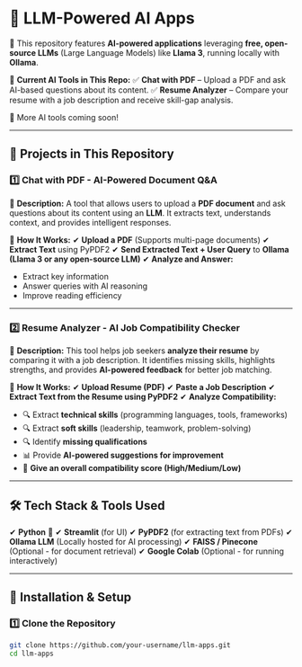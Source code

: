 # 🚀 LLM-Powered AI Apps

🔹 This repository features **AI-powered applications** leveraging **free, open-source LLMs** (Large Language Models) like **Llama 3**, running locally with **Ollama**.

🔹 **Current AI Tools in This Repo:**
✅ **Chat with PDF** – Upload a PDF and ask AI-based questions about its content.
✅ **Resume Analyzer** – Compare your resume with a job description and receive skill-gap analysis.

📢 More AI tools coming soon!

---

## 📌 Projects in This Repository

### 1️⃣ Chat with PDF - AI-Powered Document Q&A

📄 **Description:**
A tool that allows users to upload a **PDF document** and ask questions about its content using an **LLM**. It extracts text, understands context, and provides intelligent responses.

🔹 **How It Works:**
✔ **Upload a PDF** (Supports multi-page documents)
✔ **Extract Text** using PyPDF2
✔ **Send Extracted Text + User Query** to **Ollama (Llama 3 or any open-source LLM)**
✔ **Analyze and Answer:**
   - Extract key information
   - Answer queries with AI reasoning
   - Improve reading efficiency

---

### 2️⃣ Resume Analyzer - AI Job Compatibility Checker

📄 **Description:**
This tool helps job seekers **analyze their resume** by comparing it with a job description. It identifies missing skills, highlights strengths, and provides **AI-powered feedback** for better job matching.

🔹 **How It Works:**
✔ **Upload Resume (PDF)**
✔ **Paste a Job Description**
✔ **Extract Text from the Resume using PyPDF2**
✔ **Analyze Compatibility:**
   - 🔍 Extract **technical skills** (programming languages, tools, frameworks)
   - 🔍 Extract **soft skills** (leadership, teamwork, problem-solving)
   - 🔍 Identify **missing qualifications**
   - 📊 Provide **AI-powered suggestions for improvement**
   - 🎯 **Give an overall compatibility score (High/Medium/Low)**

---

## 🛠 Tech Stack & Tools Used

✔ **Python** 🐍
✔ **Streamlit** (for UI)
✔ **PyPDF2** (for extracting text from PDFs)
✔ **Ollama LLM** (Locally hosted for AI processing)
✔ **FAISS / Pinecone** (Optional - for document retrieval)
✔ **Google Colab** (Optional - for running interactively)

---

## 🚀 Installation & Setup

### 1️⃣ Clone the Repository
```bash
git clone https://github.com/your-username/llm-apps.git
cd llm-apps
